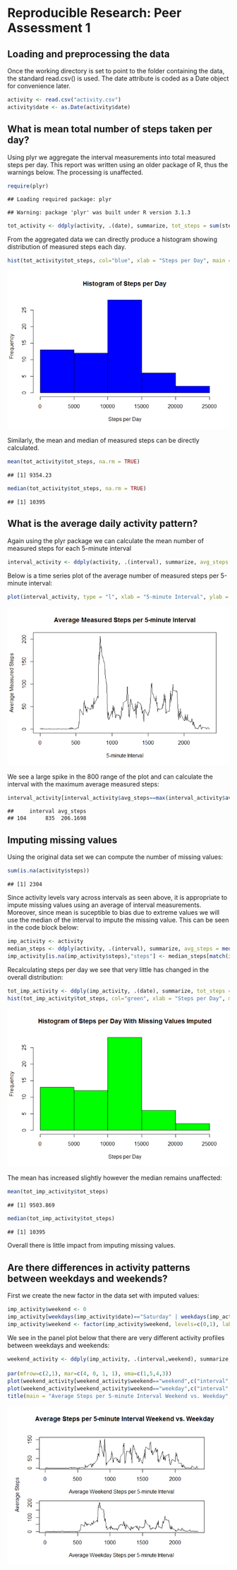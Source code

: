 # Reproducible Research: Peer Assessment 1


## Loading and preprocessing the data

Once the working directory is set to point to the folder containing the data, the standard read.csv() is used. The date attribute is coded as a Date object for convenience later.


```r
activity <- read.csv("activity.csv")
activity$date <- as.Date(activity$date)
```

## What is mean total number of steps taken per day?

Using plyr we aggregate the interval measurements into total measured steps per day.  This report was written using an older package of R, thus the warnings below. The processing is unaffected.


```r
require(plyr)
```

```
## Loading required package: plyr
```

```
## Warning: package 'plyr' was built under R version 3.1.3
```

```r
tot_activity <- ddply(activity, .(date), summarize, tot_steps = sum(steps, na.rm = TRUE))
```

From the aggregated data we can directly produce a histogram showing distribution of measured steps each day.

```r
hist(tot_activity$tot_steps, col="blue", xlab = "Steps per Day", main = "Histogram of Steps per Day")
```

![](PA1_template_files/figure-html/histogram-1.png) 

Similarly, the mean and median of measured steps can be directly calculated.

```r
mean(tot_activity$tot_steps, na.rm = TRUE)
```

```
## [1] 9354.23
```

```r
median(tot_activity$tot_steps, na.rm = TRUE)
```

```
## [1] 10395
```

## What is the average daily activity pattern?
Again using the plyr package we can calculate the mean number of measured steps for each 5-minute interval


```r
interval_activity <- ddply(activity, .(interval), summarize, avg_steps = mean(steps, na.rm = TRUE))
```

Below is a time series plot of the average number of measured steps per 5-minute interval:


```r
plot(interval_activity, type = "l", xlab = "5-minute Interval", ylab = "Average Measured Steps", main = "Average Measured Steps per 5-minute Interval")
```

![](PA1_template_files/figure-html/intervalPlot-1.png) 

We see a large spike in the 800 range of the plot and can calculate the interval with the maximum average measured steps: 


```r
interval_activity[interval_activity$avg_steps==max(interval_activity$avg_steps),]
```

```
##     interval avg_steps
## 104      835  206.1698
```

## Imputing missing values
Using the original data set we can compute the number of missing values:

```r
sum(is.na(activity$steps))
```

```
## [1] 2304
```

Since activity levels vary across intervals as seen above, it is appropriate to impute missing values using an average of interval measurements.  Moreover, since mean is suceptible to bias due to extreme values we will use the median of the interval to impute the missing value.  This can be seen in the code block below:

```r
imp_activity <- activity
median_steps <- ddply(activity, .(interval), summarize, avg_steps = median(steps, na.rm = TRUE))
imp_activity[is.na(imp_activity$steps),"steps"] <- median_steps[match(imp_activity[is.na(imp_activity$steps),"interval"], interval_activity$interval),"avg_steps"]
```

Recalculating steps per day we see that very little has changed in the overall distribution:


```r
tot_imp_activity <- ddply(imp_activity, .(date), summarize, tot_steps = sum(steps))
hist(tot_imp_activity$tot_steps, col="green", xlab = "Steps per Day", main = "Histogram of Steps per Day With Missing Values Imputed")
```

![](PA1_template_files/figure-html/impHistogram-1.png) 

The mean has increased slightly however the median remains unaffected:


```r
mean(tot_imp_activity$tot_steps)
```

```
## [1] 9503.869
```

```r
median(tot_imp_activity$tot_steps)
```

```
## [1] 10395
```

Overall there is little impact from imputing missing values.

## Are there differences in activity patterns between weekdays and weekends?

First we create the new factor in the data set with imputed values:

```r
imp_activity$weekend <- 0
imp_activity[weekdays(imp_activity$date)=="Saturday" | weekdays(imp_activity$date)=="Sunday","weekend"] <- 1
imp_activity$weekend <- factor(imp_activity$weekend, levels=c(0,1), labels=c("weekday","weekend"))
```

We see in the panel plot below that there are very different activity profiles between weekdays and weekends:


```r
weekend_activity <- ddply(imp_activity, .(interval,weekend), summarize, avg_steps = mean(steps, na.rm = TRUE))

par(mfrow=c(2,1), mar=c(4, 0, 1, 1), oma=c(1,5,4,3))
plot(weekend_activity[weekend_activity$weekend=="weekend",c("interval","avg_steps")], type = "l", xlab = "Average Weekend Steps per 5-minute Interval", ylab = "")
plot(weekend_activity[weekend_activity$weekend=="weekday",c("interval","avg_steps")], type = "l", xlab = "Average Weekday Steps per 5-minute Interval", ylab = "")
title(main = "Average Steps per 5-minute Interval Weekend vs. Weekday", ylab = "Average Steps", outer = TRUE)
```

![](PA1_template_files/figure-html/weekendPanel-1.png) 
